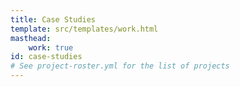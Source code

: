 ```yaml
---
title: Case Studies
template: src/templates/work.html
masthead:
    work: true
id: case-studies
# See project-roster.yml for the list of projects 
---
```

